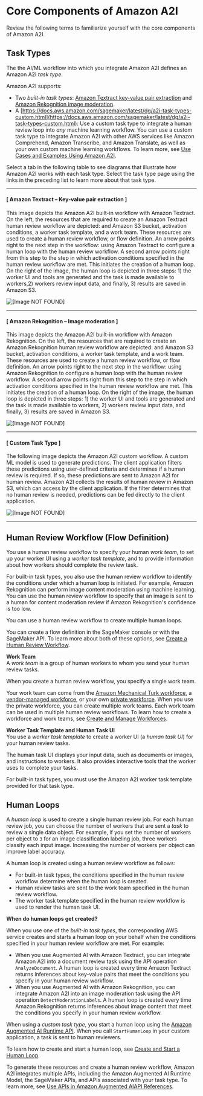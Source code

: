 # Core Components of Amazon A2I<a name="a2i-getting-started-core-components"></a>

Review the following terms to familiarize yourself with the core components of Amazon A2I\. 

## Task Types<a name="a2i-task-type-get-started"></a>

The the AI/ML workflow into which you integrate Amazon A2I defines an Amazon A2I *task type*\. 

Amazon A2I supports:
+ Two *built\-in task types*: [Amazon Textract key\-value pair extraction](https://docs.aws.amazon.com/sagemaker/latest/dg/a2i-textract-task-type.html) and [Amazon Rekognition image moderation](https://docs.aws.amazon.com/sagemaker/latest/dg/a2i-rekognition-task-type.html)\.
+ A [https://docs.aws.amazon.com/sagemaker/latest/dg/a2i-task-types-custom.html](https://docs.aws.amazon.com/sagemaker/latest/dg/a2i-task-types-custom.html): Use a custom task type to integrate a human review loop into *any* machine learning workflow\. You can use a custom task type to integrate Amazon A2I with other AWS services like Amazon Comprehend, Amazon Transcribe, and Amazon Translate, as well as your own custom machine learning workflows\. To learn more, see [Use Cases and Examples Using Amazon A2I](a2i-task-types-general.md)\.

Select a tab in the following table to see diagrams that illustrate how Amazon A2I works with each task type\. Select the task type page using the links in the preceding list to learn more about that task type\.

------
#### [ Amazon Textract – Key\-value pair extraction ]

This image depicts the Amazon A2I built\-in workflow with Amazon Textract\. On the left, the resources that are required to create an Amazon Textract human review workflow are depicted: and Amazon S3 bucket, activation conditions, a worker task template, and a work team\. These resources are used to create a human review workflow, or flow definition\. An arrow points right to the next step in the workflow: using Amazon Textract to configure a human loop with the human review workflow\. A second arrow points right from this step to the step in which activation conditions specified in the human review workflow are met\. This initiates the creation of a human loop\. On the right of the image, the human loop is depicted in three steps: 1\) the worker UI and tools are generated and the task is made available to workers,2\) workers review input data, and finally, 3\) results are saved in Amazon S3\.

![\[Image NOT FOUND\]](http://docs.aws.amazon.com/sagemaker/latest/dg/images/a2i/diagrams/product-page-diagram_A21-Components_Textract@2x.png)

------
#### [ Amazon Rekognition – Image moderation ]

This image depicts the Amazon A2I built\-in workflow with Amazon Rekognition\. On the left, the resources that are required to create an Amazon Rekognition human review workflow are depicted: and Amazon S3 bucket, activation conditions, a worker task template, and a work team\. These resources are used to create a human review workflow, or flow definition\. An arrow points right to the next step in the workflow: using Amazon Rekognition to configure a human loop with the human review workflow\. A second arrow points right from this step to the step in which activation conditions specified in the human review workflow are met\. This initiates the creation of a human loop\. On the right of the image, the human loop is depicted in three steps: 1\) the worker UI and tools are generated and the task is made available to workers, 2\) workers review input data, and finally, 3\) results are saved in Amazon S3\.

![\[Image NOT FOUND\]](http://docs.aws.amazon.com/sagemaker/latest/dg/images/a2i/diagrams/product-page-diagram_A2I-Components_Rekognition@2x.png)

------
#### [ Custom Task Type ]

The following image depicts the Amazon A2I custom workflow\. A custom ML model is used to generate predictions\. The client application filters these predictions using user\-defined criteria and determines if a human review is required\. If so, these predictions are sent to Amazon A2I for human review\. Amazon A2I collects the results of human review in Amazon S3, which can access by the client application\. If the filter determines that no human review is needed, predictions can be fed directly to the client application\. 

![\[Image NOT FOUND\]](http://docs.aws.amazon.com/sagemaker/latest/dg/images/a2i/diagrams/product-page-diagram_A2I-Components_Custom@2x.png)

------

## Human Review Workflow \(Flow Definition\)<a name="a2i-getting-started-human-review-workflow"></a>

You use a human review workflow to specify your human *work team*, to set up your worker UI using a *worker task template*, and to provide information about how workers should complete the review task\. 

For built\-in task types, you also use the human review workflow to identify the conditions under which a human loop is initiated\. For example, Amazon Rekognition can perform image content moderation using machine learning\. You can use the human review workflow to specify that an image is sent to a human for content moderation review if Amazon Rekognition's confidence is too low\.

You can use a human review workflow to create multiple human loops\.

You can create a flow definition in the SageMaker console or with the SageMaker API\. To learn more about both of these options, see [Create a Human Review Workflow](a2i-create-flow-definition.md)\.

**Work Team**  
A *work team* is a group of human workers to whom you send your human review tasks\.

When you create a human review workflow, you specify a single work team\. 

Your work team can come from the [Amazon Mechanical Turk workforce](https://docs.aws.amazon.com/sagemaker/latest/dg/sms-workforce-management-public.html), a [vendor\-managed workforce](https://docs.aws.amazon.com/sagemaker/latest/dg/sms-workforce-management-vendor.html), or your own [private workforce](https://docs.aws.amazon.com/sagemaker/latest/dg/sms-workforce-private.html)\. When you use the private workforce, you can create multiple work teams\. Each work team can be used in multiple human review workflows\. To learn how to create a workforce and work teams, see [Create and Manage Workforces](sms-workforce-management.md)\.

**Worker Task Template and Human Task UI**  
You use a *worker task template* to create a worker UI \(a *human task UI*\) for your human review tasks\.

The human task UI displays your input data, such as documents or images, and instructions to workers\. It also provides interactive tools that the worker uses to complete your tasks\. 

For built\-in task types, you must use the Amazon A2I worker task template provided for that task type\.

## Human Loops<a name="a2i-getting-started-human-loop"></a>

A *human loop* is used to create a single human review job\. For each human review job, you can choose the number of workers that are sent a *task* to review a single data object\. For example, if you set the number of workers per object to `3` for an image classification labeling job, three workers classify each input image\. Increasing the number of workers per object can improve label accuracy\.

A human loop is created using a human review workflow as follows:
+ For built\-in task types, the conditions specified in the human review workflow determine when the human loop is created\.
+ Human review tasks are sent to the work team specified in the human review workflow\. 
+ The worker task template specified in the human review workflow is used to render the human task UI\. 

**When do human loops get created?**

When you use one of the *built\-in task types*, the corresponding AWS service creates and starts a human loop on your behalf when the conditions specified in your human review workflow are met\. For example:
+ When you use Augmented AI with Amazon Textract, you can integrate Amazon A2I into a document review task using the API operation `AnalyzeDocument`\. A human loop is created every time Amazon Textract returns inferences about key\-value pairs that meet the conditions you specify in your human review workflow\. 
+ When you use Augmented AI with Amazon Rekognition, you can integrate Amazon A2I into an image moderation task using the API operation `DetectModerationLabels`\. A human loop is created every time Amazon Rekognition returns inferences about image content that meet the conditions you specify in your human review workflow\.

When using a *custom task type*, you start a human loop using the [Amazon Augmented AI Runtime API](https://docs.aws.amazon.com/augmented-ai/2019-11-07/APIReference/Welcome.html)\. When you call `StartHumanLoop` in your custom application, a task is sent to human reviewers\. 

To learn how to create and start a human loop, see [Create and Start a Human Loop](a2i-start-human-loop.md)\.

To generate these resources and create a human review workflow, Amazon A2I integrates multiple APIs, including the Amazon Augmented AI Runtime Model, the SageMaker APIs, and APIs associated with your task type\. To learn more, see [Use APIs in Amazon Augmented AIAPI References](a2i-api-references.md)\.